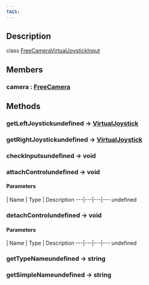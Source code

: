 ```yaml
---
TAGS:
---
```

## Description

class [FreeCameraVirtualJoystickInput](/classes/2.4/FreeCameraVirtualJoystickInput)



## Members

### camera : [FreeCamera](/classes/2.4/FreeCamera)



## Methods

### getLeftJoystickundefined &rarr; [VirtualJoystick](/classes/2.4/VirtualJoystick)


### getRightJoystickundefined &rarr; [VirtualJoystick](/classes/2.4/VirtualJoystick)


### checkInputsundefined &rarr; void


### attachControlundefined &rarr; void



#### Parameters
 | Name | Type | Description
---|---|---|---
undefined
### detachControlundefined &rarr; void



#### Parameters
 | Name | Type | Description
---|---|---|---
undefined
### getTypeNameundefined &rarr; string


### getSimpleNameundefined &rarr; string


